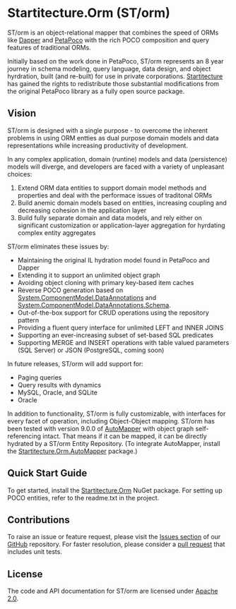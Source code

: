 Startitecture.Orm (ST/orm)
======================
ST/orm is an object-relational mapper that combines the speed of ORMs like [Dapper](https://github.com/StackExchange/Dapper) and [PetaPoco](https://github.com/CollaboratingPlatypus/PetaPoco/wiki) with the rich POCO composition and query features of traditional ORMs.

Initially based on the work done in PetaPoco, ST/orm represents an 8 year journey in schema modeling, query language, data design, and object hyrdration, built (and re-built) for use in private corporations. [Startitecture](https://startitecture.com) has gained the rights to redistribute those substantial modifications from the original PetaPoco library as a fully open source package.   

Vision
---
ST/orm is designed with a single purpose - to overcome the inherent problems in using ORM entties as dual purpose domain models and data representations while increasing productivity of development.

In any complex application, domain (runtine) models and data (persistence) models will diverge, and developers are faced with a variety of unpleasant choices:

1. Extend ORM data entities to support domain model methods and properties and deal with the performace issues of traditonal ORMs
2. Build anemic domain models based on entities, increasing coupling and decreasing cohesion in the application layer
3. Build fully separate domain and data models, and rely either on significant customization or application-layer aggregation for hyrdating complex entity aggregates

ST/orm eliminates these issues by:

* Maintaining the original IL hydration model found in PetaPoco and Dapper
* Extending it to support an unlimited object graph
* Avoiding object cloning with primary key-based item caches
* Reverse POCO generation based on [System.ComponentModel.DataAnnotations](https://docs.microsoft.com/en-us/dotnet/api/system.componentmodel.dataannotations?view=netcore-3.1) and [System.ComponentModel.DataAnnotations.Schema](https://docs.microsoft.com/en-us/dotnet/api/system.componentmodel.dataannotations.schema?view=netcore-3.1).
* Out-of-the-box support for CRUD operations using the repository pattern
* Providing a fluent query interface for unlimited LEFT and INNER JOINS
* Supporting an ever-increasing subset of set-based SQL predicates
* Supporting MERGE and INSERT operations with table valued parameters (SQL Server) or JSON (PostgreSQL, coming soon)

In future releases, ST/orm will add support for:

* Paging queries
* Query results with dynamics
* MySQL, Oracle, and SQLite 
* Oracle

In addition to functionality, ST/orm is fully customizable, with interfaces for every facet of operation, including Object-Object mapping. ST/orm has been tested with version 9.0.0 of [AutoMapper](https://automapper.org/) with object graph self-referencing intact. That means if it can be mapped, it can be directly hydrated by a ST/orm Entity Repository. (To integrate AutoMapper, install the [Startitecture.Orm.AutoMapper](https://www.nuget.org/packages/Startitecture.Orm.AutoMapper/) package.)

Quick Start Guide
---

To get started, install the [Startitecture.Orm](https://www.nuget.org/packages/Startitecture.Orm/) NuGet package. For setting up POCO entities, refer to the readme.txt in the project.

Contributions
---
To raise an issue or feature request, please visit the [Issues section](https://github.com/Startitecture/Core/issues) of our [GitHub](https://github.com/Startitecture/Core) repository. For faster resolution, please consider a [pull request](https://github.com/Startitecture/Core/pulls) that includes unit tests.

License
---
The code and API documentation for ST/orm are licensed under [Apache 2.0](https://www.apache.org/licenses/LICENSE-2.0).
